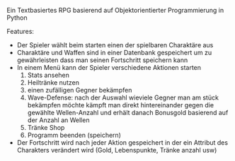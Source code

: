 Ein Textbasiertes RPG basierend auf Objektorientierter Programmierung in Python

Features:
- Der Spieler wählt beim starten einen der spielbaren Charaktäre aus
- Charaktäre und Waffen sind in einer Datenbank gespeichert um zu gewährleisten dass man seinen Fortschritt speichern kann
- In einem Menü kann der Spieler verschiedene Aktionen starten
  1. Stats ansehen
  2. Heiltränke nutzen
  3. einen zufälligen Gegner bekämpfen
  4. Wave-Defense: nach der Auswahl wieviele Gegner man am stück bekämpfen möchte kämpft man direkt hintereinander gegen die gewählte Wellen-Anzahl und erhält danach Bonusgold basierend auf der Anzahl an Wellen
  5. Tränke Shop
  6. Programm beenden (speichern)
- Der Fortschritt wird nach jeder Aktion gespeichert in der ein Attribut des Charakters verändert wird (Gold, Lebenspunkte, Tränke anzahl usw)

